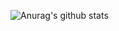 ![Anurag's github stats](https://github-readme-stats.vercel.app/api?username=TipsyNorth&show_icons=true&theme=radical)

